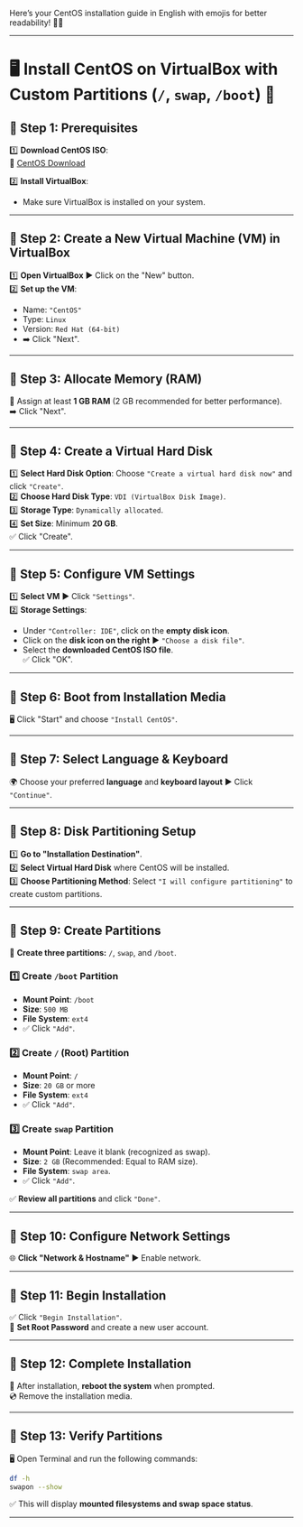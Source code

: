 Here’s your CentOS installation guide in English with emojis for better readability! 🚀🐧  

---

# **🖥️ Install CentOS on VirtualBox with Custom Partitions (`/`, `swap`, `/boot`) 🔧**  

## **📌 Step 1: Prerequisites**  

1️⃣ **Download CentOS ISO**:  
   🔗 [CentOS Download](https://www.centos.org/download/)  

2️⃣ **Install VirtualBox**:  
   - Make sure VirtualBox is installed on your system.  

---

## **📌 Step 2: Create a New Virtual Machine (VM) in VirtualBox**  

1️⃣ **Open VirtualBox** ▶ Click on the "New" button.  
2️⃣ **Set up the VM**:  
   - Name: `"CentOS"`  
   - Type: `Linux`  
   - Version: `Red Hat (64-bit)`  
   - ➡️ Click "Next".  

---

## **📌 Step 3: Allocate Memory (RAM)**  

💾 Assign at least **1 GB RAM** (2 GB recommended for better performance).  
➡️ Click "Next".  

---

## **📌 Step 4: Create a Virtual Hard Disk**  

1️⃣ **Select Hard Disk Option**: Choose `"Create a virtual hard disk now"` and click `"Create"`.  
2️⃣ **Choose Hard Disk Type**: `VDI (VirtualBox Disk Image)`.  
3️⃣ **Storage Type**: `Dynamically allocated`.  
4️⃣ **Set Size**: Minimum **20 GB**.  
✅ Click "Create".  

---

## **📌 Step 5: Configure VM Settings**  

1️⃣ **Select VM** ▶ Click `"Settings"`.  
2️⃣ **Storage Settings**:  
   - Under `"Controller: IDE"`, click on the **empty disk icon**.  
   - Click on the **disk icon on the right** ▶ `"Choose a disk file"`.  
   - Select the **downloaded CentOS ISO file**.  
✅ Click "OK".  

---

## **📌 Step 6: Boot from Installation Media**  

🖥️ Click "Start" and choose `"Install CentOS"`.  

---

## **📌 Step 7: Select Language & Keyboard**  

🌍 Choose your preferred **language** and **keyboard layout** ▶ Click `"Continue"`.  

---

## **📌 Step 8: Disk Partitioning Setup**  

1️⃣ **Go to "Installation Destination"**.  
2️⃣ **Select Virtual Hard Disk** where CentOS will be installed.  
3️⃣ **Choose Partitioning Method**: Select `"I will configure partitioning"` to create custom partitions.  

---

## **📌 Step 9: Create Partitions**  

💾 **Create three partitions:** `/`, `swap`, and `/boot`.  

### **1️⃣ Create `/boot` Partition**  
   - **Mount Point**: `/boot`  
   - **Size**: `500 MB`  
   - **File System**: `ext4`  
   - ✅ Click `"Add"`.  

### **2️⃣ Create `/` (Root) Partition**  
   - **Mount Point**: `/`  
   - **Size**: `20 GB` or more  
   - **File System**: `ext4`  
   - ✅ Click `"Add"`.  

### **3️⃣ Create `swap` Partition**  
   - **Mount Point**: Leave it blank (recognized as swap).  
   - **Size**: `2 GB` (Recommended: Equal to RAM size).  
   - **File System**: `swap area`.  
   - ✅ Click `"Add"`.  

✅ **Review all partitions** and click `"Done"`.  

---

## **📌 Step 10: Configure Network Settings**  

🌐 **Click "Network & Hostname"** ▶ Enable network.  

---

## **📌 Step 11: Begin Installation**  

✅ Click `"Begin Installation"`.  
🔑 **Set Root Password** and create a new user account.  

---

## **📌 Step 12: Complete Installation**  

🎉 After installation, **reboot the system** when prompted.  
💿 Remove the installation media.  

---

## **📌 Step 13: Verify Partitions**  

🖥️ Open Terminal and run the following commands:  

```bash
df -h
swapon --show
```

✅ This will display **mounted filesystems and swap space status**.  

---
